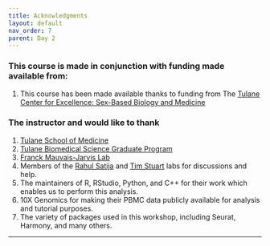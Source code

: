 ```yaml
---
title: Acknowledgments
layout: default
nav_order: 7
parent: Day 2
---
```

### This course is made in conjunction with funding made available from:
1. This course has been made available thanks to funding from The [Tulane Center for Excellence: Sex-Based Biology and Medicine](https://sbm.tulane.edu/)

### The instructor and would like to thank
1. [Tulane School of Medicine](https://medicine.tulane.edu/)
2. [Tulane Biomedical Science Graduate Program](https://medicine.tulane.edu/education/biomedical-sciences-graduate-program)
3. [Franck Mauvais-Jarvis Lab](https://medicine.tulane.edu/diabetes-research-program/mauvais-jarvis-lab)
4. Members of the [Rahul Satija](https://satijalab.org/) and [Tim Stuart](https://stuartlab.org/) labs for discussions and help.
5. The maintainers of R, RStudio, Python, and C++ for their work which enables us to perform this analysis.
6. 10X Genomics for making their PBMC data publicly available for analysis and tutorial purposes.
7. The variety of packages used in this workshop, including Seurat, Harmony, and many others.

----

[Just the Docs]: https://just-the-docs.github.io/just-the-docs/
[GitHub Pages]: https://docs.github.com/en/pages
[README]: https://github.com/just-the-docs/just-the-docs-template/blob/main/README.md
[Jekyll]: https://jekyllrb.com
[GitHub Pages / Actions workflow]: https://github.blog/changelog/2022-07-27-github-pages-custom-github-actions-workflows-beta/
[use this template]: https://github.com/just-the-docs/just-the-docs-template/generate
